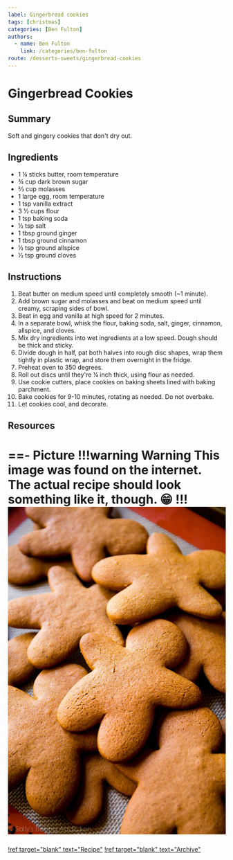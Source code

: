 ```yaml
---
label: Gingerbread cookies
tags: [christmas]
categories: [Ben Fulton]
authors:
  - name: Ben Fulton
    link: /categories/ben-fulton
route: /desserts-sweets/gingerbread-cookies
---
```


# Gingerbread Cookies
## Summary
Soft and gingery cookies that don't dry out.

## Ingredients
- 1 ¼ sticks butter, room temperature
- ¾ cup dark brown sugar
- ⅔ cup molasses
- 1 large egg, room temperature
- 1 tsp vanilla extract
- 3 ½ cups flour
- 1 tsp baking soda
- ½ tsp salt
- 1 tbsp ground ginger
- 1 tbsp ground cinnamon
- ½ tsp ground allspice
- ½ tsp ground cloves

## Instructions
1. Beat butter on medium speed until completely smooth (~1 minute).
2. Add brown sugar and molasses and beat on medium speed until creamy, scraping sides of bowl.
3. Beat in egg and vanilla at high speed for 2 minutes.
4. In a separate bowl, whisk the flour, baking soda, salt, ginger, cinnamon, allspice, and cloves.
5. Mix dry ingredients into wet ingredients at a low speed. Dough should be thick and sticky.
6. Divide dough in half, pat both halves into rough disc shapes, wrap them tightly in plastic wrap, and store them overnight in the fridge.
7. Preheat oven to 350 degrees.
8. Roll out discs until they're ¼ inch thick, using flour as needed.
9. Use cookie cutters, place cookies on baking sheets lined with baking parchment.
10. Bake cookies for 9-10 minutes, rotating as needed. Do not overbake.
11. Let cookies cool, and decorate.

## Resources
==- Picture
!!!warning Warning
This image was found on the internet. The actual recipe should look something like it, though. 😁
!!!
![](/static/banners/tmp/gingerbread-cookies.jpg)
===
[!ref target="blank" text="Recipe"](https://sallysbakingaddiction.com/best-gingerbread-cookies/)
[!ref target="blank" text="Archive"](https://archive.is/lrNra)
